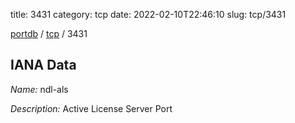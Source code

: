 title: 3431
category: tcp
date: 2022-02-10T22:46:10
slug: tcp/3431

[portdb](/) / [tcp](/category/tcp.html) / 3431


## IANA Data

_Name:_ ndl-als

_Description:_ Active License Server Port

